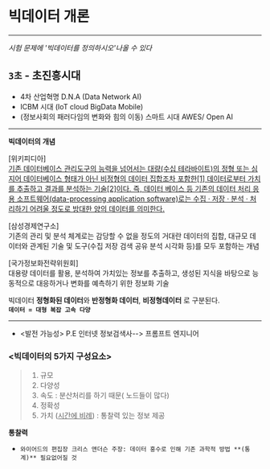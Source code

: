 # 빅데이터 개론
***
_시험 문제에 '빅데이터를 정의하시오'나올 수 있다_
## `3초` -  초진흥시대
- 4차 산업혁명 D.N.A (Data Network AI)
- ICBM 시대 (IoT cloud BigData Mobile)
- (정보사회의 패러다임의 변화와 힘의 이동) 스마트 시대 AWES/ Open AI
***
**빅데이터의 개념**<br> 

[위키피디아]<br>
<ins>기존 데이터베이스 관리도구의 능력을 넘어서는 대량(수십 테라바이트)의 정형 또는 심지어 데이터베이스 형태가 아닌 비정형의 데이터 집합조차 포함한[1] 데이터로부터 가치를 추출하고 결과를 분석하는 기술[2]이다. 즉, 데이터 베이스 등 기존의 데이터 처리 응용 소프트웨어(data-processing application software)로는 수집 · 저장 · 분석 · 처리하기 어려울 정도로 방대한 양의 데이터를 의미한다.</ins><br>

[삼성경제연구소]<br> 
기존의 관리 및 분석 체계로는 감당할 수 없을 정도의 거대란 데이터의 집합, 대규모 데이터와 관계된 기술 및 도구(수집 저장 검색 공유 분석 시각화 등)를 모두 포함하는 개념<br>

[국가정보화전략위원회]<br> 
대용량 데이터를 활용, 분석하여 가치있는 정보를 추출하고, 생성된 지식을 바탕으로 능동적으로 대응하거나 변화를 예측하기 위한 정보화 기술<br>

빅데이터 **정형화된 데이터**와 **반정형화 데이터**, **비정형데이터** 로 구분된다. <br>
**` 데이터 = 대형 복잡 고속 다양 `**

***
- <발전 가능성> P.E 인터넷 정보검색사--> 프롬프트 엔지니어 <br>

### <빅데이터의 5가지 구성요소>
> 1. 규모
> 2. 다양성
> 3. 속도 : 분산처리를 하기 때문( 노드들이 많다)
> 4. 정확성
> 5. 가치 (<ins>시간에 비례</ins>) : 통찰력 있는 정보 제공

**통찰력**

- ` 와이어드의 편집장 크리스 앤더슨 주장: 데이터 홍수로 인해 기존 과학적 방법 **(통계)** 필요없어질 것 `
